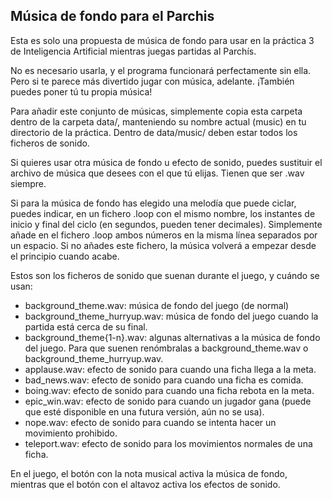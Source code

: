 ## Música de fondo para el Parchis

Esta es solo una propuesta de música de fondo para usar en la práctica 3 de Inteligencia Artificial mientras juegas partidas al Parchís.

No es necesario usarla, y el programa funcionará perfectamente sin ella. Pero si te parece más divertido jugar con música, adelante. ¡También puedes poner tú tu propia música!

Para añadir este conjunto de músicas, simplemente copia esta carpeta dentro de la carpeta data/, manteniendo su nombre actual (music) en tu directorio de la práctica. Dentro de data/music/ deben estar todos los ficheros de sonido.

Si quieres usar otra música de fondo u efecto de sonido, puedes sustituir el archivo de música que desees con el que tú elijas. Tienen que ser .wav siempre.

Si para la música de fondo has elegido una melodía que puede ciclar, puedes indicar, en un fichero .loop con el mismo nombre, los instantes de inicio y final del ciclo (en segundos, pueden tener decimales). Simplemente añade en el fichero .loop ambos números en la misma línea separados por un espacio. Si no añades este fichero, la música volverá a empezar desde el principio cuando acabe.

Estos son los ficheros de sonido que suenan durante el juego, y cuándo se usan:

- background_theme.wav: música de fondo del juego (de normal)
- background_theme_hurryup.wav: música de fondo del juego cuando la partida está cerca de su final.
- background_theme{1-n}.wav: algunas alternativas a la música de fondo del juego. Para que suenen renómbralas a background_theme.wav o background_theme_hurryup.wav.
- applause.wav: efecto de sonido para cuando una ficha llega a la meta.
- bad_news.wav: efecto de sonido para cuando una ficha es comida.
- boing.wav: efecto de sonido para cuando una ficha rebota en la meta.
- epic_win.wav: efecto de sonido para cuando un jugador gana (puede que esté disponible en una futura versión, aún no se usa).
- nope.wav: efecto de sonido para cuando se intenta hacer un movimiento prohibido.
- teleport.wav: efecto de sonido para los movimientos normales de una ficha.

En el juego, el botón con la nota musical activa la música de fondo, mientras que el botón con el altavoz activa los efectos de sonido.